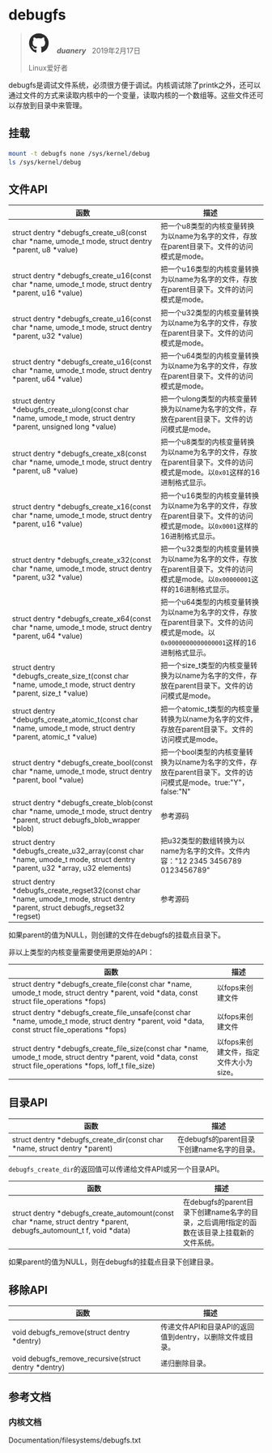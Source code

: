 # debugfs

> [![40](https://github.com/duanery/picture/blob/master/github/github_black_40px.png)](https://duanery.github.io)
> &nbsp;&nbsp;
> ***duanery*** &nbsp;
> 2019年2月17日
> 
> Linux爱好者

debugfs是调试文件系统，必须很方便于调试。内核调试除了printk之外，还可以通过文件的方式来读取内核中的一个变量，读取内核的一个数组等。这些文件还可以存放到目录中来管理。

## 挂载

```bash
mount -t debugfs none /sys/kernel/debug
ls /sys/kernel/debug
```

## 文件API

| 函数                                                         | 描述                                                         |
| ------------------------------------------------------------ | ------------------------------------------------------------ |
| struct dentry *debugfs_create_u8(const char *name, umode_t mode, struct dentry *parent, u8 *value) | 把一个u8类型的内核变量转换为以name为名字的文件，存放在parent目录下。文件的访问模式是mode。 |
| struct dentry *debugfs_create_u16(const char *name, umode_t mode, struct dentry *parent, u16 *value) | 把一个u16类型的内核变量转换为以name为名字的文件，存放在parent目录下。文件的访问模式是mode。 |
| struct dentry *debugfs_create_u16(const char *name, umode_t mode, struct dentry *parent, u32 *value) | 把一个u32类型的内核变量转换为以name为名字的文件，存放在parent目录下。文件的访问模式是mode。 |
| struct dentry *debugfs_create_u16(const char *name, umode_t mode, struct dentry *parent, u64 *value) | 把一个u64类型的内核变量转换为以name为名字的文件，存放在parent目录下。文件的访问模式是mode。 |
| struct dentry *debugfs_create_ulong(const char *name, umode_t mode, struct dentry *parent, unsigned long *value) | 把一个ulong类型的内核变量转换为以name为名字的文件，存放在parent目录下。文件的访问模式是mode。 |
| struct dentry *debugfs_create_x8(const char *name, umode_t mode, struct dentry *parent, u8 *value) | 把一个u8类型的内核变量转换为以name为名字的文件，存放在parent目录下。文件的访问模式是mode。以`0x01`这样的16进制格式显示。 |
| struct dentry *debugfs_create_x16(const char *name, umode_t mode, struct dentry *parent, u16 *value) | 把一个u16类型的内核变量转换为以name为名字的文件，存放在parent目录下。文件的访问模式是mode。以`0x0001`这样的16进制格式显示。 |
| struct dentry *debugfs_create_x32(const char *name, umode_t mode, struct dentry *parent, u32 *value) | 把一个u32类型的内核变量转换为以name为名字的文件，存放在parent目录下。文件的访问模式是mode。以`0x00000001`这样的16进制格式显示。 |
| struct dentry *debugfs_create_x64(const char *name, umode_t mode, struct dentry *parent, u64 *value) | 把一个u64类型的内核变量转换为以name为名字的文件，存放在parent目录下。文件的访问模式是mode。以`0x0000000000000001`这样的16进制格式显示。 |
| struct dentry *debugfs_create_size_t(const char *name, umode_t mode, struct dentry *parent, size_t *value) | 把一个size_t类型的内核变量转换为以name为名字的文件，存放在parent目录下。文件的访问模式是mode。 |
| struct dentry *debugfs_create_atomic_t(const char *name, umode_t mode, struct dentry *parent, atomic_t *value) | 把一个atomic_t类型的内核变量转换为以name为名字的文件，存放在parent目录下。文件的访问模式是mode。 |
| struct dentry *debugfs_create_bool(const char *name, umode_t mode, struct dentry *parent, bool *value) | 把一个bool类型的内核变量转换为以name为名字的文件，存放在parent目录下。文件的访问模式是mode。true:"Y"，false:"N" |
| struct dentry *debugfs_create_blob(const char *name, umode_t mode, struct dentry *parent, struct debugfs_blob_wrapper *blob) | 参考源码                                                     |
| struct dentry *debugfs_create_u32_array(const char *name, umode_t mode, struct dentry *parent, u32 *array, u32 elements) | 把u32类型的数组转换为以name为名字的文件。文件内容："12 2345 3456789 0123456789" |
| struct dentry *debugfs_create_regset32(const char *name, umode_t mode, struct dentry *parent, struct debugfs_regset32 *regset) | 参考源码                                                     |

如果parent的值为NULL，则创建的文件在debugfs的挂载点目录下。

非以上类型的内核变量需要使用更原始的API：

| 函数                                                         | 描述                                   |
| ------------------------------------------------------------ | -------------------------------------- |
| struct dentry *debugfs_create_file(const char *name, umode_t mode, struct dentry *parent, void *data, const struct file_operations *fops) | 以fops来创建文件                       |
| struct dentry *debugfs_create_file_unsafe(const char *name, umode_t mode, struct dentry *parent, void *data, const struct file_operations *fops) | 以fops来创建文件                       |
| struct dentry *debugfs_create_file_size(const char *name, umode_t mode, struct dentry *parent, void *data, const struct file_operations *fops, loff_t file_size) | 以fops来创建文件，指定文件大小为size。 |

## 目录API

| 函数                                                         | 描述                                        |
| ------------------------------------------------------------ | ------------------------------------------- |
| struct dentry *debugfs_create_dir(const char *name, struct dentry *parent) | 在debugfs的parent目录下创建name名字的目录。 |

`debugfs_create_dir`的返回值可以传递给文件API或另一个目录API。

| 函数                                                         | 描述                                                         |
| ------------------------------------------------------------ | ------------------------------------------------------------ |
| struct dentry *debugfs_create_automount(const char *name, struct dentry *parent, debugfs_automount_t f, void *data) | 在debugfs的parent目录下创建name名字的目录，之后调用f指定的函数在该目录上挂载新的文件系统。 |

如果parent的值为NULL，则在debugfs的挂载点目录下创建目录。

## 移除API

| 函数                                                 | 描述                                                     |
| ---------------------------------------------------- | -------------------------------------------------------- |
| void debugfs_remove(struct dentry *dentry)           | 传递文件API和目录API的返回值到dentry，以删除文件或目录。 |
| void debugfs_remove_recursive(struct dentry *dentry) | 递归删除目录。                                           |

## 参考文档

### 内核文档

Documentation/filesystems/debugfs.txt